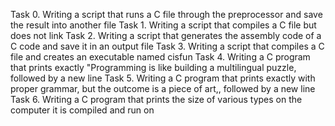 Task 0. Writing a script that runs a C file through the preprocessor and save the result into another file
Task 1. Writing a script that compiles a C file but does not link
Task 2. Writing a script that generates the assembly code of a C code and save it in an output file
Task 3. Writing a script that compiles a C file and creates an executable named cisfun
Task 4. Writing a C program that prints exactly "Programming is like building a multilingual puzzle, followed by a new line
Task 5. Writing a C program that prints exactly with proper grammar, but the outcome is a piece of art,, followed by a new line
Task 6. Writing a C program that prints the size of various types on the computer it is compiled and run on
